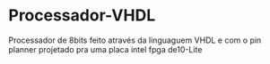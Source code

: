 # Processador-VHDL
Processador de 8bits feito através da linguaguem VHDL e com o pin planner projetado pra uma placa intel fpga de10-Lite
